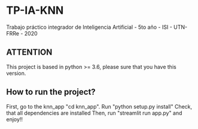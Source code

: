 # TP-IA-KNN

Trabajo práctico integrador de Inteligencia Artificial - 5to año - ISI - UTN-FRRe - 2020

## ATTENTION

This project is based in python >= 3.6, please sure that you have this version.

## How to run the project?

First, go to the knn_app "cd knn_app".
Run "python setup.py install"
Check, that all dependencies are installed
Then, run "streamlit run app.py" and enjoy!!
